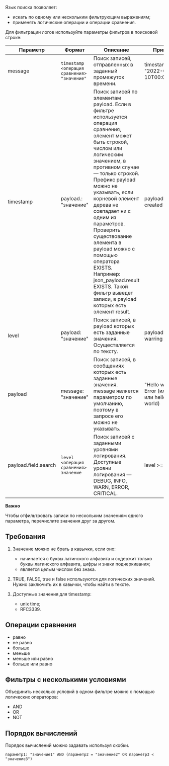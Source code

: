 Язык поиска позволяет:

- искать по одному или нескольким фильтрующим выражениям;
- применять логические операции и операции сравнения.

Для фильтрации логов используйте параметры фильтров в поисковой строке:

| Параметр             | Формат                                    | Описание | Пример |
| -------------------- | ----------------------------------------- | ------ | ------ |
| message              | `timestamp <операция сравнения> "значение"` | Поиск записей, отправленных в заданный промежуток времени. | timestamp >= "2022-04-10T00:00:00Z" |
| timestamp            | payload.<field>: "значение"               | Поиск записей по элементам payload. Если в фильтре используется операция сравнения, элемент может быть строкой, числом или логическим значением, в противном случае — только строкой. Префикс payload можно не указывать, если корневой элемент дерева не совпадает ни с одним из параметров. Проверить существование элемента в payload можно с помощью оператора EXISTS. Например: json_payload.result EXISTS. Такой фильтр выведет записи, в payload которых есть элемент result. | payload.status: created |
| level                | payload: "значение"                       | Поиск записей, в payload которых есть заданные значения. Осуществляется по тексту. | payload: warring |
| payload              | message: "значение"                       | 	Поиск записей, в сообщениях которых есть заданные значения. message является параметром по умолчанию, поэтому в запросе его можно не указывать. | "Hello world!" Error (или error или hello world) |
| payload.field.search | `level <операция сравнения> значение`       | Поиск записей с заданными уровнями логирования. Доступные уровни логирования — DEBUG, INFO, WARN, ERROR, CRITICAL. | level >= INFO |

<warn>  

**Важно**

Чтобы отфильтровать записи по нескольким значениям одного параметра, перечислите значения друг за другом.

</warn>

## Требования

1. Значение можно не брать в кавычки, если оно:

    - начинается с буквы латинского алфавита и содержит только буквы латинского алфавита, цифры и знаки подчеркивания;
    - является целым числом без знака.

2. TRUE, FALSE, true и false используются для логических значений. Нужно заключить их в кавычки, чтобы найти в тексте.
3. Доступные значения для timestamp:

    - unix time;
    - RFC3339.

## Операции сравнения

- равно
- не равно
- больше
- меньше
- меньше или равно
- больше или равно

## Фильтры с несколькими условиями

Объединить несколько условий в одном фильтре можно с помощью логических операторов:

- AND
- OR
- NOT

## Порядок вычислений

Порядок вычислений можно задавать используя скобки.

```
параметр1: "значение1" AND (параметр2 = "значение2" OR параметр3 < "значение3")
```
